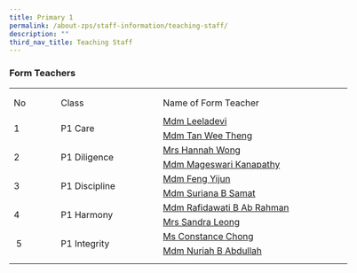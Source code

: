 ```yaml
---
title: Primary 1
permalink: /about-zps/staff-information/teaching-staff/
description: ""
third_nav_title: Teaching Staff
---
```

### **Form Teachers**
<table style="border-collapse:
 collapse;width:457pt" width="610" cellspacing="0" cellpadding="0" border="0"><colgroup><col style="mso-width-source:userset;mso-width-alt:2742;width:56pt" width="75"> <col style="mso-width-source:userset;mso-width-alt:6582;width:135pt" width="180"> <col style="mso-width-source:userset;mso-width-alt:12982;width:266pt" width="355"></colgroup><tbody><tr style="mso-height-source:userset;height:5.25pt" height="7"><td style="height:5.25pt;width:56pt" width="75" class="xl66" height="7"></td><td style="width:135pt" width="180"></td><td style="width:266pt" width="355"></td></tr><tr style="mso-height-source:userset;height:30.75pt" height="41"><td style="height:30.75pt;width:56pt" width="75" class="xl68" height="41">No</td><td style="border-left:none;width:135pt" width="180" class="xl67">Class</td><td style="border-left:none;width:266pt" width="355" class="xl67">Name of Form Teacher</td></tr><tr style="height:15.75pt" height="21"><td style="height:31.5pt;width:56pt" width="75" class="xl69" height="42" rowspan="2">1</td><td class="xl71" rowspan="2">P1 Care</td><td style="border-top:none" class="xl72"><a href="mailto:leeladevi_panneerselvam@moe.edu.sg">Mdm Leeladevi</a></td></tr><tr style="height:15.75pt" height="21"><td style="height:15.75pt;border-top:none" class="xl72" height="21"><a href="mailto:tan_wee_theng@moe.edu.sg">Mdm Tan Wee Theng</a></td></tr><tr style="height:15.75pt" height="21"><td style="height:31.5pt;width:56pt" width="75" class="xl69" height="42" rowspan="2">2</td><td style="width:135pt" width="180" class="xl70" rowspan="2">P1 Diligence</td><td style="border-top:none" class="xl72"><a href="mailto:foo_yun_xi_hannah@moe.edu.sg">Mrs Hannah Wong</a></td></tr><tr style="height:15.75pt" height="21"><td style="height:15.75pt;border-top:none" class="xl72" height="21"><a href="mailto:mageswari_kanapathy@moe.edu.sg">Mdm Mageswari Kanapathy</a></td></tr><tr style="height:15.75pt" height="21"><td style="height:31.5pt;width:56pt" width="75" class="xl69" height="42" rowspan="2">3</td><td style="width:135pt" width="180" class="xl70" rowspan="2">P1 Discipline</td><td style="border-top:none" class="xl72"><a href="mailto:feng_yijun@moe.edu.sg">Mdm Feng Yijun</a></td></tr><tr style="height:15.75pt" height="21"><td style="height:15.75pt;border-top:none" class="xl72" height="21"><a href="mailto:suriana_samat@moe.edu.sg">Mdm Suriana B Samat</a></td></tr><tr style="height:15.75pt" height="21"><td style="height:31.5pt;width:56pt" width="75" class="xl69" height="42" rowspan="2">4</td><td style="width:135pt" width="180" class="xl70" rowspan="2">P1 Harmony</td><td style="border-top:none" class="xl72"><a href="mailto:rafidawati_abdul_rahman@moe.edu.sg">Mdm Rafidawati B Ab Rahman</a></td></tr><tr style="height:15.75pt" height="21"><td style="height:15.75pt;border-top:none" class="xl72" height="21"><a href="mailto:sandra_wang_chai_lin@moe.edu.sg">Mrs Sandra Leong</a></td></tr><tr style="height:15.75pt" height="21"><td style="height:31.5pt;width:56pt" width="75" class="xl69" height="42" rowspan="2">&nbsp;5</td><td style="width:135pt" width="180" class="xl70" rowspan="2">P1 Integrity</td><td style="border-top:none" class="xl72"><a href="mailto:chong_hui_min_constance@moe.edu.sg">Ms Constance Chong</a></td></tr><tr style="height:15.75pt" height="21"><td style="height:15.75pt;border-top:none" class="xl72" height="21"><a href="mailto:nuriah_abdullah@moe.edu.sg">Mdm Nuriah B Abdullah</a></td></tr><tr style="mso-height-source:userset;height:6.75pt" height="9"><td style="height:6.75pt" class="xl66" height="9"></td><td></td><td></td></tr></tbody></table>
